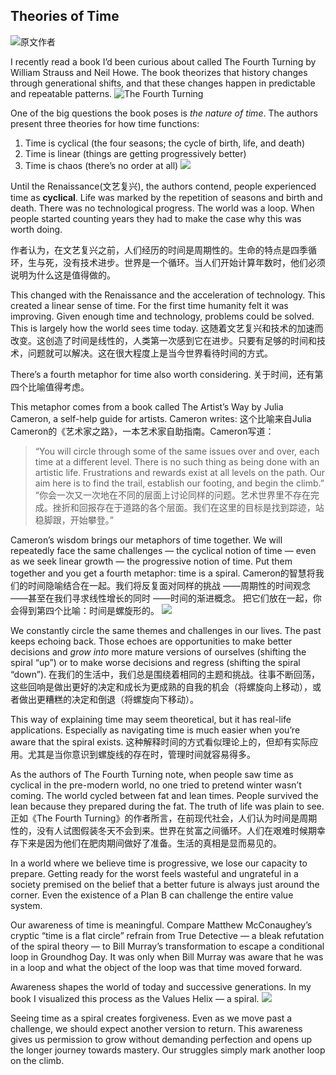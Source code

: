 ## Theories of Time
![原文作者](./_image/2020-07-11-15-54-26.png)

I recently read a book I’d been curious about called The Fourth Turning by William Strauss and Neil Howe. The book theorizes that history changes through generational shifts, and that these changes happen in predictable and repeatable patterns.
![The Fourth Turning](./_image/2020-07-11-15-57-16.png)

One of the big questions the book poses is *the nature of time*. The authors present three theories for how time functions:
1. Time is cyclical (the four seasons; the cycle of birth, life, and death)
2. Time is linear (things are getting progressively better)
3. Time is chaos (there’s no order at all)
![](./_image/2020-07-11-15-49-59.jpg)

Until the Renaissance(文艺复兴), the authors contend, people experienced time as **cyclical**. Life was marked by the repetition of seasons and birth and death. There was no technological progress. The world was a loop. When people started counting years they had to make the case why this was worth doing.

作者认为，在文艺复兴之前，人们经历的时间是周期性的。生命的特点是四季循环，生与死，没有技术进步。世界是一个循环。当人们开始计算年数时，他们必须说明为什么这是值得做的。

This changed with the Renaissance and the acceleration of technology. This created a linear sense of time. For the first time humanity felt it was improving. Given enough time and technology, problems could be solved. This is largely how the world sees time today.
这随着文艺复兴和技术的加速而改变。这创造了时间是线性的，人类第一次感到它在进步。只要有足够的时间和技术，问题就可以解决。这在很大程度上是当今世界看待时间的方式。

There’s a fourth metaphor for time also worth considering. 
关于时间，还有第四个比喻值得考虑。

This metaphor comes from a book called The Artist’s Way by Julia Cameron, a self-help guide for artists. Cameron writes:
这个比喻来自Julia Cameron的《艺术家之路》，一本艺术家自助指南。Cameron写道：
> “You will circle through some of the same issues over and over, each time at a different level. There is no such thing as being done with an artistic life. Frustrations and rewards exist at all levels on the path. Our aim here is to find the trail, establish our footing, and begin the climb.”
> “你会一次又一次地在不同的层面上讨论同样的问题。艺术世界里不存在完成。挫折和回报存在于道路的各个层面。我们在这里的目标是找到踪迹，站稳脚跟，开始攀登。”

Cameron’s wisdom brings our metaphors of time together. We will repeatedly face the same challenges 
— the cyclical notion of time 
— even as we seek linear growth 
— the progressive notion of time. 
Put them together and you get a fourth metaphor: time is a spiral.
Cameron的智慧将我们的时间隐喻结合在一起。我们将反复面对同样的挑战
——周期性的时间观念
——甚至在我们寻求线性增长的同时
——时间的渐进概念。
把它们放在一起，你会得到第四个比喻：时间是螺旋形的。
![](./_image/2020-07-11-15-51-50.jpg)

We constantly circle the same themes and challenges in our lives. The past keeps echoing back. Those echoes are opportunities to make better decisions and *grow into* more mature versions of ourselves (shifting the spiral “up”) or to make worse decisions and regress (shifting the spiral “down”).
在我们的生活中，我们总是围绕着相同的主题和挑战。往事不断回荡，这些回响是做出更好的决定和成长为更成熟的自我的机会（将螺旋向上移动），或者做出更糟糕的决定和倒退（将螺旋向下移动）。

This way of explaining time may seem theoretical, but it has real-life applications. Especially as navigating time is much easier when you’re aware that the spiral exists.
这种解释时间的方式看似理论上的，但却有实际应用。尤其是当你意识到螺旋线的存在时，管理时间就容易得多。

As the authors of The Fourth Turning note, when people saw time as cyclical in the pre-modern world, no one tried to pretend winter wasn’t coming. The world cycled between fat and lean times. People survived the lean because they prepared during the fat. The truth of life was plain to see.
正如《The Fourth Turning》的作者所言，在前现代社会，人们认为时间是周期性的，没有人试图假装冬天不会到来。世界在贫富之间循环。人们在艰难时候期幸存下来是因为他们在肥肉期间做好了准备。生活的真相是显而易见的。

In a world where we believe time is progressive, we lose our capacity to prepare. Getting ready for the worst feels wasteful and ungrateful in a society premised on the belief that a better future is always just around the corner. Even the existence of a Plan B can challenge the entire value system.

Our awareness of time is meaningful. Compare Matthew McConaughey’s cryptic “time is a flat circle” refrain from True Detective — a bleak refutation of the spiral theory — to Bill Murray’s transformation to escape a conditional loop in Groundhog Day. It was only when Bill Murray was aware that he was in a loop and what the object of the loop was that time moved forward.

Awareness shapes the world of today and successive generations. In my book I visualized this process as the Values Helix — a spiral.
![](./_image/2020-07-11-15-53-03.jpg)

Seeing time as a spiral creates forgiveness. Even as we move past a challenge, we should expect another version to return. This awareness gives us permission to grow without demanding perfection and opens up the longer journey towards mastery. Our struggles simply mark another loop on the climb.
